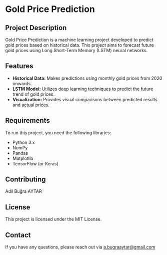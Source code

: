 # Gold Price Prediction

## Project Description

Gold Price Prediction is a machine learning project developed to predict gold prices based on historical data. This project aims to forecast future gold prices using Long Short-Term Memory (LSTM) neural networks.

## Features

- **Historical Data:** Makes predictions using monthly gold prices from 2020 onwards.
- **LSTM Model:** Utilizes deep learning techniques to predict the future trend of gold prices.
- **Visualization:** Provides visual comparisons between predicted results and actual prices.

## Requirements

To run this project, you need the following libraries:
- Python 3.x
- NumPy
- Pandas
- Matplotlib
- TensorFlow (or Keras)

## Contributing
Adil Buğra AYTAR

## License
This project is licensed under the MIT License.

## Contact
If you have any questions, please reach out via a.bugraaytar@gmail.com
